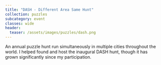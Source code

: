 ```yaml
---
title: "DASH - Different Area Same Hunt"
collection: puzzles
subcategory: event
classes: wide
header: 
  teaser: /assets/images/puzzles/dash.png
---
```


An annual puzzle hunt run simultaneously in multiple cities throughout the world.  I helped found and host the inaugural DASH hunt, though it has grown significantly since my participation.



